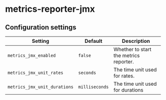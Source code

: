 # metrics-reporter-jmx

## Configuration settings

| Setting                      | Default        | Description                            |
| ---------------------------- | -------------- | -------------------------------------- |
| `metrics_jmx_enabled`        | `false`        | Whether to start the metrics reporter. |
| `metrics_jmx_unit_rates`     | `seconds`      | The time unit used for rates.          |
| `metrics_jmx_unit_durations` | `milliseconds` | The time unit used for durations       |
